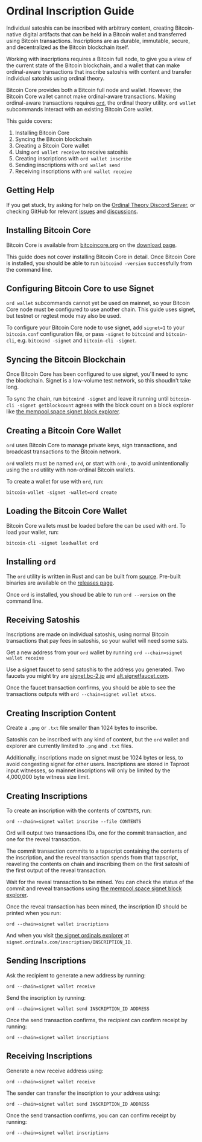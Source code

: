 Ordinal Inscription Guide
=========================

Individual satoshis can be inscribed with arbitrary content, creating
Bitcoin-native digital artifacts that can be held in a Bitcoin wallet and
transferred using Bitcoin transactions. Inscriptions are as durable, immutable,
secure, and decentralized as the Bitcoin blockchain itself.

Working with inscriptions requires a Bitcoin full node, to give you a view of
the current state of the Bitcoin blockchain, and a wallet that can make
ordinal-aware transactions that inscribe satoshis with content and transfer
individual satoshis using ordinal theory.

Bitcoin Core provides both a Bitcoin full node and wallet. However, the Bitcoin
Core wallet cannot make ordinal-aware transactions. Making ordinal-aware
transactions requires [`ord`](https://github.com/casey/ord), the ordinal theory
utility. `ord wallet` subcommands interact with an existing Bitcoin Core
wallet.

This guide covers:

1. Installing Bitcoin Core
2. Syncing the Bitcoin blockchain
3. Creating a Bitcoin Core wallet
4. Using `ord wallet receive` to receive satoshis
5. Creating inscriptions with `ord wallet inscribe`
6. Sending inscriptions with `ord wallet send`
7. Receiving inscriptions with `ord wallet receive`

Getting Help
------------

If you get stuck, try asking for help on the [Ordinal Theory Discord
Server](https://discord.com/invite/87cjuz4FYg), or checking GitHub for relevant
[issues](https://github.com/casey/ord/issues) and
[discussions](https://github.com/casey/ord/discussions).

Installing Bitcoin Core
-----------------------

Bitcoin Core is available from [bitcoincore.org](https://bitcoincore.org/) on
the [download page](https://bitcoincore.org/en/download/).

This guide does not cover installing Bitcoin Core in detail. Once Bitcoin Core
is installed, you should be able to run `bitcoind -version` successfully from
the command line.

Configuring Bitcoin Core to use Signet
--------------------------------------

`ord wallet` subcommands cannot yet be used on mainnet, so your Bitcoin Core
node must be configured to use another chain. This guide uses signet, but
testnet or regtest mode may also be used.

To configure your Bitcoin Core node to use signet, add `signet=1` to your
`bitcoin.conf` configuration file, or pass `-signet` to `bitcoind` and
`bitcoin-cli`, e.g. `bitcoind -signet` and `bitcoin-cli -signet`.

Syncing the Bitcoin Blockchain
------------------------------

Once Bitcoin Core has been configured to use signet, you'll need to sync the
blockchain. Signet is a low-volume test network, so this shoudln't take long.

To sync the chain, run `bitcoind -signet` and leave it running until
`bitcoin-cli -signet getblockcount` agrees with the block count on a block
explorer like [the mempool.space signet block
explorer](https://mempool.space/signet).

Creating a Bitcoin Core Wallet
------------------------------

`ord` uses Bitcoin Core to manage private keys, sign transactions, and
broadcast transactions to the Bitcoin network.

`ord` wallets must be named `ord`, or start with `ord-`, to avoid
unintentionally using the `ord` utility with non-ordinal Bitcoin wallets.

To create a wallet for use with `ord`, run:

```
bitcoin-wallet -signet -wallet=ord create
```

Loading the Bitcoin Core Wallet
-------------------------------

Bitcoin Core wallets must be loaded before the can be used with `ord`. To load
your wallet, run:

```
bitcoin-cli -signet loadwallet ord
```

Installing `ord`
----------------

The `ord` utility is written in Rust and can be built from
[source](https://github.com/casey/ord). Pre-built binaries are available on the
[releases page](https://github.com/casey/ord/releases).

Once `ord` is installed, you shoud be able to run `ord --version` on the
command line.

Receiving Satoshis
------------------

Inscriptions are made on individual satoshis, using normal Bitcoin transactions
that pay fees in satoshis, so your wallet will need some sats.


Get a new address from your `ord` wallet by running `ord --chain=signet wallet
receive`

Use a signet faucet to send satoshis to the address you generated. Two faucets
you might try are [signet.bc-2.jp](https://signet.bc-2.jp/) and
[alt.signetfaucet.com](https://alt.signetfaucet.com/).

Once the faucet transaction confirms, you should be able to see the
transactions outputs with `ord --chain=signet wallet utxos`.

Creating Inscription Content
----------------------------

Create a `.png` or `.txt` file smaller than 1024 bytes to inscribe.

Satoshis can be inscribed with any kind of content, but the `ord` wallet and
explorer are currently limited to `.png` and `.txt` files.

Additionally, inscriptions made on signet must be 1024 bytes or less, to avoid
congesting signet for other users. Inscriptions are stored in Taproot input
witnesses, so mainnet inscriptions will only be limited by the 4,000,000 byte
witness size limit.

Creating Inscriptions
---------------------

To create an inscription with the contents of `CONTENTS`, run:

```
ord --chain=signet wallet inscribe --file CONTENTS
```

Ord will output two transactions IDs, one for the commit transaction, and one
for the reveal transaction.

The commit transaction commits to a tapscript containing the contents of the
inscription, and the reveal transaction spends from that tapscript, reaveling
the contents on chain and inscribing them on the first satoshi of the first
output of the reveal transaction.

Wait for the reveal transaction to be mined. You can check the status of the
commit and reveal transactions using  [the mempool.space signet block
explorer](https://mempool.space/signet).

Once the reveal transaction has been mined, the inscription ID should be
printed when you run:

```
ord --chain=signet wallet inscriptions
```

And when you visit [the signet ordinals explorer](https://signet.ordinals.com/)
at `signet.ordinals.com/inscription/INSCRIPTION_ID`.


Sending Inscriptions
--------------------

Ask the recipient to generate a new address by running:

```
ord --chain=signet wallet receive
```

Send the inscription by running:

```
ord --chain=signet wallet send INSCRIPTION_ID ADDRESS
```

Once the send transaction confirms, the recipient can confirm receipt by
running:

```
ord --chain=signet wallet inscriptions
```

Receiving Inscriptions
----------------------

Generate a new receive address using:

```
ord --chain=signet wallet receive
```

The sender can transfer the inscription to your address using:

```
ord --chain=signet wallet send INSCRIPTION_ID ADDRESS
```

Once the send transaction confirms, you can can confirm receipt by running:

```
ord --chain=signet wallet inscriptions
```
